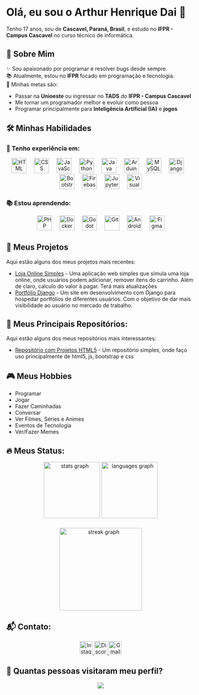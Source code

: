 <h1 align="left">Olá, eu sou o Arthur Henrique Dai 👋</h1>

<p align="left">Tenho 17 anos, sou de <strong>Cascavel, Paraná, Brasil</strong>, e estudo no <strong>IFPR - Campus Cascavel</strong> no curso técnico de informática.</p>

###

<h2 align="left">👤 Sobre Mim</h2>
<p align="left">
  ✨ Sou apaixonado por programar e resolver bugs desde sempre. <br>
  📚 Atualmente, estou no <strong>IFPR</strong> focado em programação e tecnologia.<br>
  🎯 Minhas metas são:
  <ul>
    <li>Passar na <strong>Unioeste</strong> ou ingressar no <strong>TADS</strong> do <strong>IFPR - Campus Cascavel</strong></li>
    <li>Me tornar um programador melhor e evoluir como pessoa</li>
    <li>Programar principalmente para <strong>Inteligência Artificial (IA)</strong> e <strong>jogos</strong></li>
  </ul>
</p>

###

<h2 align="left">🛠️ Minhas Habilidades</h2>

<h3 align="left">🌟 Tenho experiência em:</h3>
<div align="center">
  <img src="https://img.icons8.com/?size=100&id=20909&format=png&color=000000" height="40" alt="HTML" title="HTML"/>
  <img width="12" />
  <img src="https://img.icons8.com/?size=100&id=21278&format=png&color=000000" height="40" alt="CSS" title="CSS"/>
  <img width="12" />
  <img src="https://cdn.jsdelivr.net/gh/devicons/devicon/icons/javascript/javascript-original.svg" height="40" alt="JavaScript" title="JavaScript"/>
  <img width="12" />
  <img src="https://img.icons8.com/?size=100&id=lXPUSRCongH1&format=png&color=000000" height="40" alt="Python" title="Python"/>
  <img width="12" />
  <img src="https://img.icons8.com/?size=100&id=5OD485koNIrb&format=png&color=000000" height="40" alt="Java" title="Java"/>
  <img width="12" />
  <img src="https://img.icons8.com/?size=100&id=Of4lZV2lwBQI&format=png&color=000000" height="40" alt="Arduino" title="Arduino"/>
  <img width="12" />
  <img src="https://img.icons8.com/?size=100&id=UFXRpPFebwa2&format=png&color=000000" height="40" alt="MySQL" title="MySQL"/>
  <img width="12" />
  <img src="https://img.icons8.com/?size=100&id=IuuVVwsdTi2v&format=png&color=000000" height="40" alt="Django" title="Django"/>
  <img width="12" />
  <img src="https://img.icons8.com/?size=100&id=EzPCiQUqWWEa&format=png&color=000000" height="40" alt="Bootstrap" title="Bootstrap"/>
  <img width="12" />
  <img src="https://img.icons8.com/?size=100&id=9AHxUOg7E9q2&format=png&color=000000" height="40" alt="Firebase" title="Firebase"/>
  <img width="12" />
  <img src="https://img.icons8.com/?size=100&id=1Jl2zpR0qXAw&format=png&color=000000" height="40" alt="JupyterNotebook" title="JupyterNotebook"/>
  <img width="12" />
  <img src="https://img.icons8.com/?size=100&id=9OGIyU8hrxW5&format=png&color=000000" height="40" alt="Visual Studio Code" title="Visual Studio Code"/>
</div>

###

<h3 align="left">📚 Estou aprendendo:</h3>
<div align="center">
  <img src="https://img.icons8.com/?size=100&id=fAMVO_fuoOuC&format=png&color=000000" height="40" alt="PHP" title="PHP"/>
  <img width="12" />
  <img src="https://img.icons8.com/?size=100&id=Wln8Z3PcXanx&format=png&color=000000" height="40" alt="Docker" title="Docker"/>
  <img width="12" />
  <img src="https://img.icons8.com/?size=100&id=UGrLCnKJf6Px&format=png&color=000000" height="40" alt="Godot" title="Godot"/>
  <img width="12" />
  <img src="https://img.icons8.com/?size=100&id=en2FZIAZdquE&format=png&color=000000" height="40" alt="Git" title="Git"/>
  <img width="12" />
  <img src="https://img.icons8.com/?size=100&id=04OFrkjznvcd&format=png&color=000000" height="40" alt="Android Studio" title="Android Studio"/>
  <img width="12" />
  <img src="https://img.icons8.com/?size=100&id=zfHRZ6i1Wg0U&format=png&color=000000" height="40" alt="Figma" title="Figma"/>
</div>

###

<h2 align="left">🚀 Meus Projetos</h2>
<p align="left">Aqui estão alguns dos meus projetos mais recentes:</p>
<ul>
  <li><a href="https://github.com/jailsonneve/Projetos-Html/tree/main/Projetos/loja" target="_blank">Loja Online Simples</a> - Uma aplicação web simples que simula uma loja online, onde usuários podem adicionar, remover itens do carrinho. Além de claro, calculo do valor à pagar. Terá mais atualizações</li>
  <li><a href="#aindaNaoPresente" target="_blank">Portfólio Django</a> - Um site em desenvolvimento com Django para hospedar portfólios de diferentes usuários. Com o objetivo de dar mais visibilidade ao usuário no mercado de trabalho.</li>
</ul>

###

<h2 align="left">📁 Meus Principais Repositórios:</h2>
<p align="left">Aqui estão alguns dos meus repositórios mais interessantes:</p>
<ul>
  <li><a href="https://github.com/jailsonneve/Projetos-Html" target="_blank">Repositório com Projetos HTML5</a> - Um repositório simples, onde faço uso principalmente de html5, js, bootstrap e css</li>
</ul>

###

<h2 align="left">🎮 Meus Hobbies</h2>
<ul>
  <li>Programar</li>
  <li>Jogar</li>
  <li>Fazer Caminhadas</li>
  <li>Conversar</li>
  <li>Ver Filmes, Séries e Animes</li>
  <li>Eventos de Tecnologia</li>
  <li>Ver/Fazer Memes</li>
</ul>

###

<h2 align="left">🔥 Meus Status:</h2>
<div align="center">
  <img src="https://github-readme-stats.vercel.app/api?username=jailsonneve&hide_title=false&hide_rank=false&show_icons=true&include_all_commits=true&count_private=true&disable_animations=false&theme=dracula&locale=en&hide_border=false" height="150" alt="stats graph"  />
  <img src="https://github-readme-stats.vercel.app/api/top-langs?username=jailsonneve&locale=en&hide_title=false&layout=compact&card_width=320&langs_count=5&theme=dracula&hide_border=false" height="150" alt="languages graph"  />
</div>

###

<div align="center">
  <img src="https://streak-stats.demolab.com?user=jailsonneve&locale=en&mode=daily&theme=dark&hide_border=false&border_radius=5&order=3" height="220" alt="streak graph"  />
</div>

###

<h2 align="left">📬 Contato:</h2>
<div align="center">
  <a href="https://www.instagram.com/arthur.dai.52" target="_blank">
    <img src="https://img.shields.io/static/v1?message=Instagram&logo=instagram&label=&color=E4405F&logoColor=white&style=for-the-badge" height="35" alt="Instagram" />
  </a>
  <a href="https://discord.com/users/jailsonneve" target="_blank">
    <img src="https://img.shields.io/static/v1?message=Discord&logo=discord&label=&color=7289DA&logoColor=white&style=for-the-badge" height="35" alt="Discord" />
  </a>
  <a href="mailto:daiarthur053@gmail.com" target="_blank">
    <img src="https://img.shields.io/static/v1?message=Gmail&logo=gmail&label=&color=D14836&logoColor=white&style=for-the-badge" height="35" alt="Gmail" />
  </a>
</div>

###

<h2 align="left">👀 Quantas pessoas visitaram meu perfil?</h2>
<div align="center">
  <img src="https://profile-counter.glitch.me/jailsonneve/count.svg?" />
</div>

###
